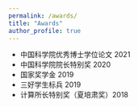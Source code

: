 ```yaml
---
permalink: /awards/
title: "Awards"
author_profile: true
---
```


*  中国科学院优秀博士学位论文 2021
*  中国科学院院长特别奖 2020
*  国家奖学金 2019
*  三好学生标兵 2019
*  计算所长特别奖（夏培肃奖）2018
